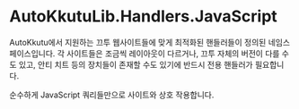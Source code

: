 # AutoKkutuLib.Handlers.JavaScript

AutoKkutu에서 지원하는 끄투 웹사이트들에 맞게 최적화된 핸들러들이 정의된 네임스페이스입니다.
각 사이트들은 조금씩 레이아웃이 다르거나, 끄투 자체의 버전이 다를 수도 있고, 안티 치트 등의 장치들이 존재할 수도 있기에 반드시 전용 핸들러가 필요합니다.

순수하게 JavaScript 쿼리들만으로 사이트와 상호 작용합니다.
